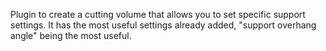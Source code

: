 Plugin to create a cutting volume that allows you to set specific support settings. It has the most useful settings already added, "support overhang angle" being the most useful.
